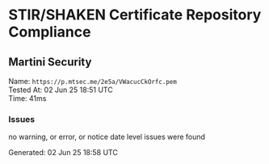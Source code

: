 # STIR/SHAKEN Certificate Repository Compliance

## Martini Security

Name: `https://p.mtsec.me/2e5a/VWacucCkOrfc.pem`\
Tested At: 02 Jun 25 18:51 UTC\
Time: 41ms

### Issues

no warning, or error, or notice date level issues were found

Generated: 02 Jun 25 18:58 UTC